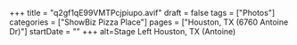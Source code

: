 +++
title = "q2gf1qE99VMTPcjpiupo.avif"
draft = false
tags = ["Photos"]
categories = ["ShowBiz Pizza Place"]
pages = ["Houston, TX (6760 Antoine Dr)"]
startDate = ""
+++
alt=Stage Left Houston, TX (Antoine)

